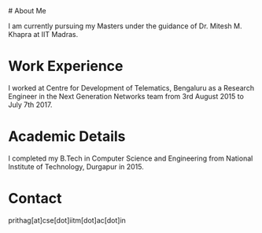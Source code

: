 <title> Pritha Ganguly </title> 
# About Me

I am currently pursuing my Masters under the guidance of Dr. Mitesh M. Khapra at IIT Madras. 

# Work Experience

I worked at Centre for Development of Telematics, Bengaluru as a Research Engineer in the Next 
Generation Networks team from 3rd August 2015 to July 7th 2017.

# Academic Details

I completed my B.Tech in Computer Science and Engineering from National Institute of Technology,
Durgapur in 2015.

# Contact
prithag[at]cse[dot]iitm[dot]ac[dot]in
